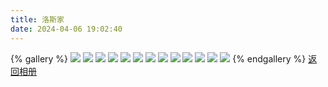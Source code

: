 ```yaml
---
title: 洛斯家
date: 2024-04-06 19:02:40
---
```

{% gallery %}
![](https://pica.zhimg.com/80/v2-3c55eac46693ae03df62047a39f6e797_1440w.png)
![](https://picx.zhimg.com/80/v2-209b31d5eeca35b6404fccd1de3b7a53_1440w.png)
![](https://picx.zhimg.com/80/v2-3b6b5da07bfcd0469ee82534d69819be_1440w.png)
![](https://picx.zhimg.com/80/v2-173d9d162de02f01f8af3b6947c4a694_1440w.png)
![](https://pic1.zhimg.com/80/v2-cdddd4627cf94557ba9d8d6fa1074ffb_1440w.png)
![](https://picx.zhimg.com/80/v2-b95596ee9b4a08767d52467f017748d0_1440w.png)
![](https://picx.zhimg.com/80/v2-43d2bb808eb3976755312ebf68ba0938_1440w.png)
![](https://pic1.zhimg.com/80/v2-cd4f0c48a54efe9c88f61c7eac2a731b_1440w.png)
![](https://pica.zhimg.com/80/v2-0196753f243a15d485402280aa7ba3cf_1440w.png)
![](https://pic1.zhimg.com/80/v2-fb6c16671cfcfeb984078ff45cf75713_1440w.png)
![](https://pic1.zhimg.com/80/v2-f11e151ce8487dad46f5b9b099ee5809_1440w.png)
![](https://pic1.zhimg.com/80/v2-77ad199245bf13137096b4ca35889228_1440w.png)
![](https://pic1.zhimg.com/80/v2-009b84ebfa9114417fd9a5cd4f06ada5_1440w.png)
{% endgallery %}
[返回相册](/Gallery)